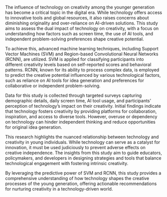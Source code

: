 The influence of technology on creativity among the younger generation has become a critical topic in the digital era. While technology offers access to innovative tools and global resources, it also raises concerns about diminishing originality and over-reliance on AI-driven solutions. This study aims to assess the dual impact of technology on creativity, with a focus on understanding how factors such as screen time, the use of AI tools, and independent problem-solving preferences shape creative potential.

To achieve this, advanced machine learning techniques, including Support Vector Machines (SVM) and Region-based Convolutional Neural Networks (RCNN), are utilized. SVM is applied for classifying participants into different creativity levels based on self-reported scores and behavioral patterns. RCNN, known for its ability to process complex data, is employed to predict the creative potential influenced by various technological factors, such as reliance on AI tools for idea generation and preferences for collaborative or independent problem-solving.

Data for this study is collected through targeted surveys capturing demographic details, daily screen time, AI tool usage, and participants' perception of technology’s impact on their creativity. Initial findings indicate that technology fosters creativity by providing platforms for collaboration, inspiration, and access to diverse tools. However, overuse or dependency on technology can hinder independent thinking and reduce opportunities for original idea generation.

This research highlights the nuanced relationship between technology and creativity in young individuals. While technology can serve as a catalyst for innovation, it must be used judiciously to prevent adverse effects on creative independence. The insights from this study aim to guide educators, policymakers, and developers in designing strategies and tools that balance technological engagement with fostering intrinsic creativity.

By leveraging the predictive power of SVM and RCNN, this study provides a comprehensive understanding of how technology shapes the creative processes of the young generation, offering actionable recommendations for nurturing creativity in a technology-driven world.

